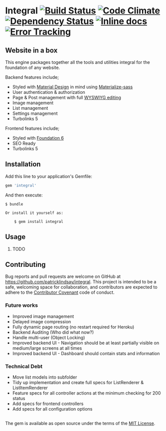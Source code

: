 # Integral [![Build Status](https://travis-ci.org/patricklindsay/integral.svg?branch=master)][travis-ci] [![Code Climate](https://codeclimate.com/github/patricklindsay/integral/badges/gpa.svg)][code-climate] [![Dependency Status](https://gemnasium.com/patricklindsay/integral.svg)][gemnasium] [![Inline docs](http://inch-ci.org/github/patricklindsay/integral.svg?branch=master)][inch-ci] [![Error Tracking](https://d26gfdfi90p7cf.cloudfront.net/rollbar-badge.144534.o.png)][roll-bar]

## Website in a box
This engine packages together  all the tools and utilities integral for the foundation of any website.

Backend features include;
* Styled with [Material Design][material-design] in mind using [Materialize-sass][materialize]
* User authentication & authorization
* Page & Post management with full [WYSWIYG editing][ckeditor]
* Image management
* List management
* Settings management
* Turbolinks 5

Frontend features include;
* Styled with [Foundation 6][foundation]
* SEO Ready
* Turbolinks 5

## Installation

Add this line to your application's Gemfile:

```ruby
gem 'integral'
```

And then execute:

    $ bundle

    Or install it yourself as:

        $ gem install integral

## Usage

1. TODO

## Contributing

Bug reports and pull requests are welcome on GitHub at https://github.com/patricklindsay/integral. This project is intended to be a safe, welcoming space for collaboration, and contributors are expected to adhere to the [Contributor Covenant](contributor-covenant.org) code of conduct.

### Future works
* Improved image management
* Delayed image compression
* Fully dynamic page routing (no restart required for Heroku)
* Backend Auditing (Who did what now?)
* Handle multi-user (Object Locking)
* Improved backend UI - Navigation should be at least partially visible on medium/large screens at all times
* Improved backend UI - Dashboard should contain stats and information

### Technical Debt
* Move list models into subfolder
* Tidy up implementation and create full specs for ListRenderer & ListItemRenderer
* Feature specs for all controller actions at the minimum checking for 200 status
* Add specs for frontend controllers
* Add specs for all configuration options

##

The gem is available as open source under the terms of the [MIT License](http://opensource.org/licenses/MIT).

[material-design]: https://www.google.com/design/spec/material-design/introduction.html
[materialize]: https://github.com/mkhairi/materialize-sass
[roll-bar]: https://rollbar.com
[travis-ci]: https://travis-ci.org/patricklindsay/integral
[code-climate]: https://codeclimate.com/github/patricklindsay/integral
[inch-ci]: http://inch-ci.org/github/patricklindsay/integral
[gemnasium]: https://gemnasium.com/patricklindsay/integral
[foundation]: http://foundation.zurb.com/sites
[ckeditor]: http://ckeditor.com
